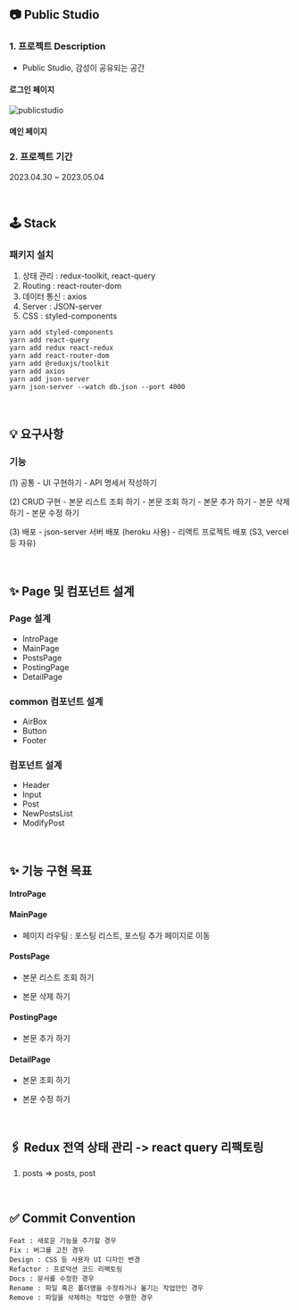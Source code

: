 ## 📷 Public Studio

### 1. 프로젝트 Description

- Public Studio, 감성이 공유되는 공간

#### 로그인 페이지

![publicstudio](https://github.com/junvely/PublicStudio/assets/83201893/f776c6d7-8168-40f7-974b-5a34a5af7969)


#### 메인 페이지

### 2. 프로젝트 기간

2023.04.30 ~ 2023.05.04

<br />

## 🕹️ Stack

### 패키지 설치

1. 상태 관리 : redux-toolkit, react-query
2. Routing : react-router-dom
3. 데이터 통신 : axios
4. Server : JSON-server
5. CSS : styled-components

```
yarn add styled-components
yarn add react-query
yarn add redux react-redux
yarn add react-router-dom
yarn add @reduxjs/toolkit
yarn add axios
yarn add json-server
yarn json-server --watch db.json --port 4000
```

<br />

## 💡 요구사항

### 기능

(1) 공통 - UI 구현하기 - API 명세서 작성하기

(2) CRUD 구현 - 본문 리스트 조회 하기 - 본문 조회 하기 - 본문 추가 하기 - 본문 삭제 하기 - 본문 수정 하기

(3) 배포 - json-server 서버 배포 (heroku 사용) - 리액트 프로젝트 배포 (S3, vercel 등 자유)

<br />

## ✨ Page 및 컴포넌트 설계

### Page 설계

- IntroPage
- MainPage
- PostsPage
- PostingPage
- DetailPage

### common 컴포넌트 설계

- AirBox
- Button
- Footer

### 컴포넌트 설계

- Header
- Input
- Post
- NewPostsList
- ModifyPost

<br />

## ✨ 기능 구현 목표

#### IntroPage

#### MainPage

- 페이지 라우팅 : 포스팅 리스트, 포스팅 추가 페이지로 이동

#### PostsPage

- 본문 리스트 조회 하기

- 본문 삭제 하기

#### PostingPage

- 본문 추가 하기

#### DetailPage

- 본문 조회 하기

- 본문 수정 하기

<br />

## 🖇️ Redux 전역 상태 관리 -> react query 리팩토링

1. posts => posts, post

<br />

## ✅ Commit Convention

```
Feat : 새로운 기능을 추가할 경우
Fix : 버그를 고친 경우
Design : CSS 등 사용자 UI 디자인 변경
Refactor : 프로덕션 코드 리팩토링
Docs : 문서를 수정한 경우
Rename : 파일 혹은 폴더명을 수정하거나 옮기는 작업만인 경우
Remove : 파일을 삭제하는 작업만 수행한 경우
```
